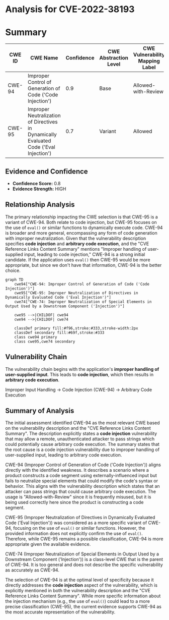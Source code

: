# Analysis for CVE-2022-38193

# Summary
| CWE ID | CWE Name | Confidence | CWE Abstraction Level | CWE Vulnerability Mapping Label | CWE-Vulnerability Mapping Notes |
|---|---|---|---|---|---|
| CWE-94 | Improper Control of Generation of Code ('Code Injection') | 0.9 | Base | Allowed-with-Review | Primary CWE |
| CWE-95 | Improper Neutralization of Directives in Dynamically Evaluated Code ('Eval Injection') | 0.7 | Variant | Allowed | Secondary Candidate |

## Evidence and Confidence

*   **Confidence Score:** 0.8
*   **Evidence Strength:** HIGH

## Relationship Analysis
The primary relationship impacting the CWE selection is that CWE-95 is a variant of CWE-94. Both relate to code injection, but CWE-95 focuses on the use of `eval()` or similar functions to dynamically execute code. CWE-94 is broader and more general, encompassing any form of code generation with improper neutralization. Given that the vulnerability description specifies **code injection** and **arbitrary code execution**, and the "CVE Reference Links Content Summary" mentions "Improper handling of user-supplied input, leading to code injection," CWE-94 is a strong initial candidate. If the application uses `eval()` then CWE-95 would be more appropriate, but since we don't have that information, CWE-94 is the better choice.

```mermaid
graph TD
    cwe94["CWE-94: Improper Control of Generation of Code ('Code Injection')"]
    cwe95["CWE-95: Improper Neutralization of Directives in Dynamically Evaluated Code ('Eval Injection')"]
    cwe74["CWE-74: Improper Neutralization of Special Elements in Output Used by a Downstream Component ('Injection')"]

    cwe95 -->|CHILDOF| cwe94
    cwe94 -->|CHILDOF| cwe74

    classDef primary fill:#f96,stroke:#333,stroke-width:2px
    classDef secondary fill:#69f,stroke:#333
    class cwe94 primary
    class cwe95,cwe74 secondary
```

## Vulnerability Chain
The vulnerability chain begins with the application's **improper handling of user-supplied input**. This leads to **code injection**, which then results in **arbitrary code execution**.

Improper Input Handling -> Code Injection (CWE-94) -> Arbitrary Code Execution

## Summary of Analysis
The initial assessment identified CWE-94 as the most relevant CWE based on the vulnerability description and the "CVE Reference Links Content Summary". The description explicitly states a **code injection** vulnerability that may allow a remote, unauthenticated attacker to pass strings which could potentially cause arbitrary code execution. The summary states that the root cause is a code injection vulnerability due to improper handling of user-supplied input, leading to arbitrary code execution.

CWE-94 (Improper Control of Generation of Code ('Code Injection')) aligns directly with the identified weakness. It describes a scenario where a product constructs a code segment using externally-influenced input but fails to neutralize special elements that could modify the code's syntax or behavior. This aligns with the vulnerability description which states that an attacker can pass strings that could cause arbitrary code execution. The usage is "Allowed-with-Review" since it is frequently misused, but it is being used correctly here since the product is constructing a code segment.

CWE-95 (Improper Neutralization of Directives in Dynamically Evaluated Code ('Eval Injection')) was considered as a more specific variant of CWE-94, focusing on the use of `eval()` or similar functions. However, the provided information does not explicitly confirm the use of `eval()`. Therefore, while CWE-95 remains a possible classification, CWE-94 is more appropriate given the available evidence.

CWE-74 (Improper Neutralization of Special Elements in Output Used by a Downstream Component ('Injection')) is a class-level CWE that is the parent of CWE-94. It is too general and does not describe the specific vulnerability as accurately as CWE-94.

The selection of CWE-94 is at the optimal level of specificity because it directly addresses the **code injection** aspect of the vulnerability, which is explicitly mentioned in both the vulnerability description and the "CVE Reference Links Content Summary". While more specific information about the injection mechanism (e.g., the use of `eval()`) could lead to a more precise classification (CWE-95), the current evidence supports CWE-94 as the most accurate representation of the vulnerability.
